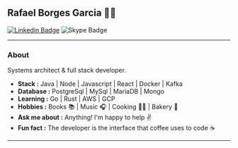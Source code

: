 ## Rafael Borges Garcia 👨‍💻
[![Linkedin Badge](https://img.shields.io/badge/-Rafael_Borges_Garcia-blue?style=flat-square&logo=Linkedin&logoColor=white&link=https://www.linkedin.com/in/rafael-borges-garcia/)](https://www.linkedin.com/in/rafael-borges-garcia/)
![Skype Badge](https://img.shields.io/badge/-rafaelbg-blue?style=flat-square&logo=Skype&logoColor=white) 


---------------------------------------------------------------------------------------------------------------------------------------------------------------------------------
### About
Systems architect & full stack developer.

-  **Stack :** Java | Node | Javascript | React | Docker | Kafka
-  **Database :** PostgreSql | MySql | MariaDB | Mongo
-  **Learning :** Go | Rust | AWS | GCP
-  **Hobbies :** Books :books: | Music :headphones: | Cooking :cook: | Bakery :bread:
-  **Ask me about :** Anything! I'm happy to help :v:
-  **Fun fact :** The developer is the interface that coffee uses to code :coffee:

---------------------------------------------------------------------------------------------------------------------------------------------------------------------------------
